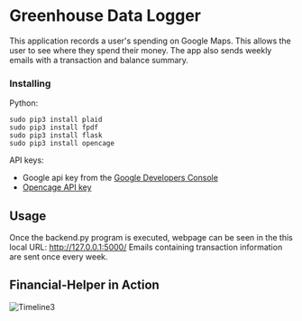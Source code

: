 # Greenhouse Data Logger

This application records a user's spending on Google Maps. This allows the user to see where they spend their money. The app also sends weekly emails with a transaction and balance summary.


### Installing
Python:
```
sudo pip3 install plaid
sudo pip3 install fpdf
sudo pip3 install flask 
sudo pip3 install opencage
```
API keys:
* Google api key from the [Google Developers Console](https://console.developers.google.com)
* [Opencage API key](https://opencagedata.com/api)

## Usage
Once the backend.py program is executed, webpage can be seen in the this local URL: http://127.0.0.1:5000/
Emails containing transaction information are sent once every week. 



## Financial-Helper in Action
![Timeline3](https://user-images.githubusercontent.com/42727015/63825362-893f1b80-c928-11e9-8c57-042a7e7e3987.gif)



